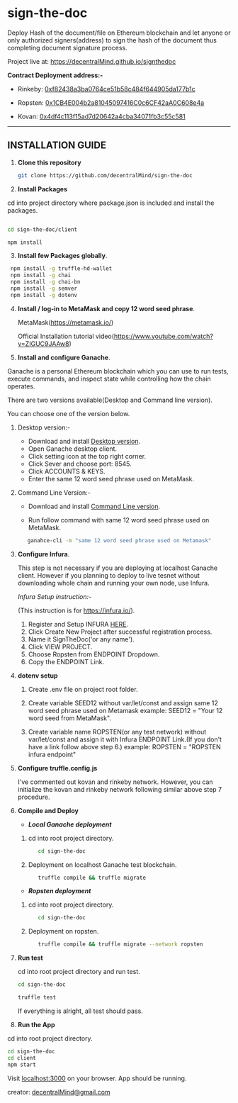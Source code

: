 # sign-the-doc

Deploy Hash of the document/file on Ethereum blockchain and let anyone or only authorized signers(address) to sign the hash of the document thus completing document signature process.

Project live at: https://decentralMind.github.io/signthedoc

**Contract Deployment address:-**

* Rinkeby: [0xf82438a3ba0764ce51b58c484f644905da177b1c](https://ropsten.etherscan.io/address/0xf82438a3ba0764ce51b58c484f644905da177b1c)

* Ropsten: [0x1CB4E004b2a81045097416C0c6CF42aA0C608e4a](https://ropsten.etherscan.io/address/0x1CB4E004b2a81045097416C0c6CF42aA0C608e4a)

* Kovan: [0x4df4c113f15ad7d20642a4cba34071fb3c55c581](https://kovan.etherscan.io/address/0xeba2cef3320c34e7873afa6905e17add8011910f)

___

## INSTALLATION GUIDE

1. **Clone this repository**

   ```sh
   git clone https://github.com/decentralMind/sign-the-doc

   ```

2.  **Install Packages**

   cd into project directory where package.json is included and install the packages.

   ```sh
  
   cd sign-the-doc/client

   npm install
   ```

3. **Install few Packages globally**.

  ```sh
   npm install -g truffle-hd-wallet
   npm install -g chai
   npm install -g chai-bn
   npm install -g semver
   npm install -g dotenv
  ```

4. **Install / log-in to MetaMask and copy 12 word seed phrase**.

   MetaMask(https://metamask.io/)

   Official Installation tutorial video(https://www.youtube.com/watch?v=ZIGUC9JAAw8)


5. **Install and configure Ganache**.

  Ganache is a  personal Ethereum blockchain which you can use to run tests, execute commands, and inspect state while controlling how the chain operates.

  There are two versions available(Desktop and Command line version).

  You can choose one of the version below.

   1. Desktop version:-
       * Download and install [Desktop version](https://truffleframework.com/ganache).
       * Open Ganache desktop client.
       * Click setting icon at the top right corner.
       * Click Sever and choose port: 8545.
       * Click ACCOUNTS & KEYS.
       * Enter the same 12 word seed phrase used on MetaMask.

  2. Command Line Version:-
       * Download and install [Command Line version](https://github.com/trufflesuite/ganache-cli).

       * Run follow command with same 12 word seed phrase used on MetaMask.
       ```sh
          ganahce-cli -m "same 12 word seed phrase used on Metamask"

       ```

6. **Configure Infura**.

   This step is not necessary if you are deploying at localhost Ganache client.
   However if you planning to deploy to live tesnet without downloading whole chain and running your own node,  use Infura.
  
   _Infura Setup instruction:-_

   (This instruction is for https://infura.io/).

   1. Register and Setup INFURA [HERE](https://infura.io/).
   2. Click Create New Project after successful registration process.
   3. Name it SignTheDoc('or any name').
   4. Click VIEW PROJECT.
   5. Choose Ropsten from ENDPOINT Dropdown.
   6. Copy the ENDPOINT Link.

7. **dotenv setup**

   1. Create .env file on project root folder.
   2. Create variable SEED12 without var/let/const and assign same 12 word seed phrase used on Metamask
       example:
       SEED12 = "Your 12 word seed from MetaMask".
  
   3. Create variable name ROPSTEN(or any test network) without var/let/const and assign it with Infura ENDPOINT Link.(If you don't have a link follow above step 6.)
       example:
       ROPSTEN = "ROPSTEN infura endpoint"
8. **Configure truffle.config.js**

   I've commented out kovan and rinkeby network. However, you can initialize the kovan and rinkeby network following similar above step 7 procedure.

8. **Compile and Deploy**

   - **_Local Ganache deployment_**

   1. cd into root project directory.

       ```sh
          cd sign-the-doc
       ```

   2. Deployment on localhost Ganache test blockchain.

       ```sh
          truffle compile && truffle migrate
       ```

   - **_Ropsten deployment_**

    1. cd into root project directory.

       ```sh
          cd sign-the-doc
       ```

   2. Deployment on ropsten.

       ```sh
          truffle compile && truffle migrate --network ropsten
       ```
9. **Run test**

   cd into root project directory and run test.

   ```sh
   cd sign-the-doc

   truffle test
   ```
   If everything is alright, all test should pass.

10. **Run the App**

   cd into root project directory.

   ```sh
   cd sign-the-doc
   cd client
   npm start
   ```

   Visit [localhost:3000](https://localhost:3000) on your browser. App should be running.


creator: decentralMind@gmail.com








  



